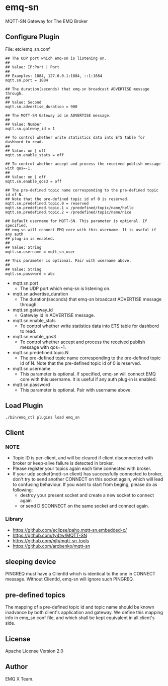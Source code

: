 emq-sn
======

MQTT-SN Gateway for The EMQ Broker

Configure Plugin
----------------

File: etc/emq_sn.conf

```
## The UDP port which emq-sn is listening on.
##
## Value: IP:Port | Port
##
## Examples: 1884, 127.0.0.1:1884, ::1:1884
mqtt.sn.port = 1884

## The duration(seconds) that emq-sn broadcast ADVERTISE message through.
##
## Value: Second
mqtt.sn.advertise_duration = 900

## The MQTT-SN Gateway id in ADVERTISE message.
##
## Value: Number
mqtt.sn.gateway_id = 1

## To control whether write statistics data into ETS table for dashbord to read.
##
## Value: on | off
mqtt.sn.enable_stats = off

## To control whether accept and process the received publish message with qos=-1.
##
## Value: on | off
mqtt.sn.enable_qos3 = off

## The pre-defined topic name corresponding to the pre-defined topic id of N.
## Note that the pre-defined topic id of 0 is reserved.
mqtt.sn.predefined.topic.0 = reserved
mqtt.sn.predefined.topic.1 = /predefined/topic/name/hello
mqtt.sn.predefined.topic.2 = /predefined/topic/name/nice

## Default username for MQTT-SN. This parameter is optional. If specified,
## emq-sn will connect EMQ core with this username. It is useful if any auth
## plug-in is enabled.
##
## Value: String
mqtt.sn.username = mqtt_sn_user

## This parameter is optional. Pair with username above.
##
## Value: String
mqtt.sn.password = abc
```

- mqtt.sn.port
  * The UDP port which emq-sn is listening on.
- mqtt.sn.advertise_duration
  * The duration(seconds) that emq-sn broadcast ADVERTISE message through.
- mqtt.sn.gateway_id
  * Gateway id in ADVERTISE message.
- mqtt.sn.enable_stats
  * To control whether write statistics data into ETS table for dashbord to read.
- mqtt.sn.enable_qos3
  * To control whether accept and process the received publish message with qos=-1.
- mqtt.sn.predefined.topic.N
  * The pre-defined topic name corresponding to the pre-defined topic id of N. Note that the pre-defined topic id of 0 is reserved.
- mqtt.sn.username
  * This parameter is optional. If specified, emq-sn will connect EMQ core with this username. It is useful if any auth plug-in is enabled.
- mqtt.sn.password
  * This parameter is optional. Pair with username above.

Load Plugin
-----------

```
./bin/emq_ctl plugins load emq_sn
```

## Client

### NOTE
- Topic ID is per-client, and will be cleared if client disconnected with broker or keep-alive failure is detected in broker.
- Please register your topics again each time connected with broker.
- If your udp socket(mqtt-sn client) has successfully connected to broker, don't try to send another CONNECT on this socket again, which will lead to confusing behaviour. If you want to start from beging, please do as following:
    + destroy your present socket and create a new socket to connect again
    + or send DISCONNECT on the same socket and connect again.


### Library

- https://github.com/eclipse/paho.mqtt-sn.embedded-c/
- https://github.com/ty4tw/MQTT-SN
- https://github.com/njh/mqtt-sn-tools
- https://github.com/arobenko/mqtt-sn


sleeping device
-----------

PINGREQ must have a ClientId which is identical to the one in CONNECT message. Without ClientId, emq-sn will ignore such PINGREQ.


pre-defined topics
-----------

The mapping of a pre-defined topic id and topic name should be known inadvance by both client's application and gateway. We define this mapping info in emq_sn.conf file, and which shall be kept equivalent in all client's side.


License
-------

Apache License Version 2.0

Author
------

EMQ X Team.

